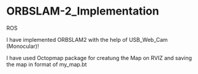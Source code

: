 # ORBSLAM-2_Implementation
ROS


I have implemented ORBSLAM2 with the help of USB_Web_Cam (Monocular)!

I have used Octopmap package for creatung the Map on RVIZ and saving the map in format of my_map.bt

